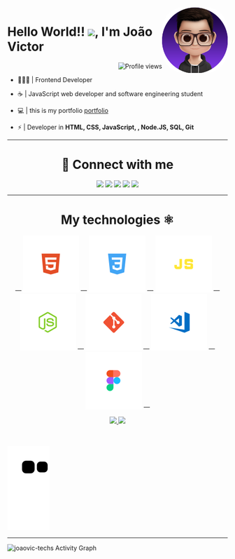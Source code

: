 <img align="right" alt="joaovic-tech-pic" height="150" style="border-radius:50px;" src="./meu_cartoon.png" />
<h1 align="left">Hello World!! <img src="https://raw.githubusercontent.com/kaueMarques/kaueMarques/master/hi.gif" width="30px">, I'm João Victor</h1>
<p align="right"> <img src="https://komarev.com/ghpvc/?username=joaovic-tech&color=blue" alt="Profile views"/></p>

- 👨🏻‍💻 | Frontend Developer

- ☕ | JavaScript web developer and software engineering student 

- 💻 | this is my portfolio [portfolio](https://joaovictor-portfolio.vercel.app/)

- ⚡ | Developer in **HTML, CSS, JavaScript, , Node.JS, SQL, Git**
<hr>
<div align="center"> 
  <h1 align="center">💜 Connect with me</h1>
  
  [<img src="https://img.shields.io/badge/twitter-%231877F2.svg?&style=for-the-badge&color=blueviolet&logo=twitter&logoColor=white" />](https://twitter.com/joaovic_tech)
  [<img src="https://img.shields.io/badge/github-%231877F2.svg?&style=for-the-badge&color=blueviolet&logo=github&logoColor=white" />](https://github.com/joaovic_tech)
  [<img src="https://img.shields.io/badge/linkedin-%231877F2.svg?&style=for-the-badge&color=blueviolet&logo=linkedin&logoColor=white" />](https://www.linkedin.com/in/joaovic_tech/) 
  [<img src = "https://img.shields.io/badge/instagram-%231877F2.svg?&style=for-the-badge&color=blueviolet&logo=instagram&logoColor=white">](https://www.instagram.com/joaovic_tech/) 
  [<img src = "https://img.shields.io/badge/gmail-%231877F2.svg?&style=for-the-badge&color=blueviolet&logo=gmail&logoColor=white">](mailto:joaovictorca2004@gmail.com) 
  
</div>
<hr>
<div align="center">
  <h1>My technologies ⚛</h1>
  
  &mdash;
  ![HTML](./svgs/html.svg) &mdash;
  ![CSS](./svgs/css.svg) &mdash;
  ![JS](./svgs/js.svg) &mdash;
  ![Figma](./svgs/nodejs.svg) &mdash;
  ![Git](./svgs/git.svg) &mdash;
  ![VSCode](./svgs/vscode.svg) &mdash;
  ![Figma](./svgs/figma.svg) &mdash;
  
</div>
<div align="center">
  <a href="https://www.instagram.com/joaovic.tech">
  <img height="150em" src="https://github-readme-stats.vercel.app/api/top-langs/?username=joaovic-tech&layout=compact&langs_count=7&theme=midnight-purple"/>
  <img height="150em" src="https://github-readme-stats.vercel.app/api?username=joaovic-tech&show_icons=true&theme=midnight-purple&include_all_commits=true&count_private=true"/>
  </a>
</div>
<br><br>

![Snake animation](https://github.com/joaovic-tech/joaovic-tech/blob/output/github-contribution-grid-snake.svg)

<hr>
<img alt="joaovic-techs Activity Graph" src="https://activity-graph.herokuapp.com/graph?username=joaovic-tech&custom_title=joaovic-tech%27s%20Contribution%20Graph&bg_color=121214&color=737380&line=28203e&point=8257e5&hide_border=true"/>
